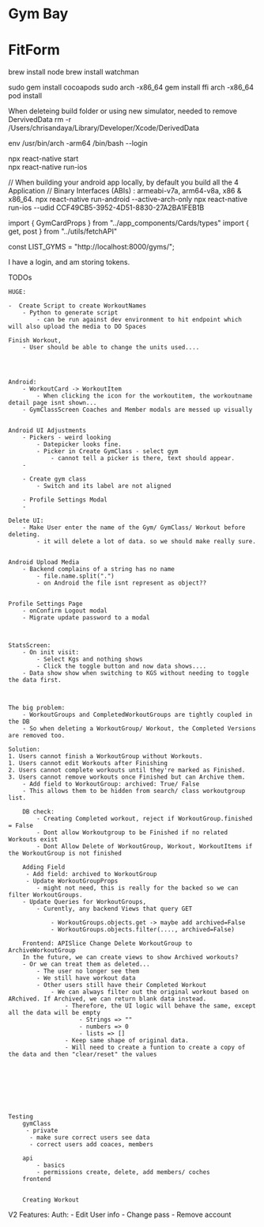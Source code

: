 
# Gym Bay
# FitForm

brew install node
brew install watchman

sudo gem install cocoapods
sudo arch -x86_64 gem install ffi
arch -x86_64 pod install

When deleteing build folder or using new simulator, needed to remove DervivedData
rm -r /Users/chrisandaya/Library/Developer/Xcode/DerivedData     

env /usr/bin/arch -arm64 /bin/bash --login

npx react-native start     
npx react-native run-ios

// When building your android app locally, by default you build all the 4 Application 
//    Binary Interfaces (ABIs) : armeabi-v7a, arm64-v8a, x86 & x86_64.
npx react-native run-android --active-arch-only
npx react-native run-ios --udid CCF49CB5-3952-4D51-8830-27A2BA1FEB1B

import { GymCardProps } from "../app_components/Cards/types"
import { get, post } from "../utils/fetchAPI"

const LIST_GYMS = "http://localhost:8000/gyms/";

I have a login, and am storing tokens.

TODOs

    HUGE:  

    -  Create Script to create WorkoutNames
        - Python to generate script
            - can be run against dev environment to hit endpoint which will also upload the media to DO Spaces

    Finish Workout,
        - User should be able to change the units used....




    Android:
        - WorkoutCard -> WorkoutItem
            - When clicking the icon for the workoutitem, the workoutname detail page isnt shown...
        - GymClassScreen Coaches and Member modals are messed up visually


    Android UI Adjustments
        - Pickers - weird looking
            - Datepicker looks fine.
            - Picker in Create GymClass - select gym
                - cannot tell a picker is there, text should appear.
        - 

        - Create gym class
            - Switch and its label are not aligned

        - Profile Settings Modal
        - 

    Delete UI:
        - Make User enter the name of the Gym/ GymClass/ Workout before deleting.
            - it will delete a lot of data. so we should make really sure.
    

    Android Upload Media
        - Backend complains of a string has no name
            - file.name.split(".")
            - on Android the file isnt represent as object??

    
    Profile Settings Page
        - onConfirm Logout modal
        - Migrate update password to a modal



    StatsScreen:
        - On init visit:
            - Select Kgs and nothing shows
            - Click the toggle button and now data shows....
        - Data show show when switching to KGS without needing to toggle the data first.



    The big problem:
        - WorkoutGroups and CompletedWorkoutGroups are tightly coupled in the DB
        - So when deleting a WorkoutGroup/ Workout, the Completed Versions are removed too.            

    Solution:
    1. Users cannot finish a WorkoutGroup without Workouts.
    1. Users cannot edit Workouts after Finishing
    2. Users cannot complete workouts until they're marked as Finished.
    3. Users cannot remove workouts once Finished but can Archive them. 
        - Add field to WorkoutGroup: archived: True/ False
        - This allows them to be hidden from search/ class workoutgroup list.

        DB check:
            - Creating Completed workout, reject if WorkoutGroup.finished = False
            - Dont allow Workoutgroup to be Finished if no related Workouts exist
            - Dont Allow Delete of WorkoutGroup, Workout, WorkoutItems if the WorkoutGroup is not finished
        
        Adding Field
         - Add field: archived to WorkoutGroup
         - Update WorkoutGroupProps
            - might not need, this is really for the backed so we can filter WorkoutGroups.
        - Update Queries for WorkoutGroups,
            - Curently, any backend Views that query GET 
                
                - WorkoutGroups.objects.get -> maybe add archived=False
                - WorkoutGroups.objects.filter(...., archived=False) 
        
        Frontend: APISlice Change Delete WorkoutGroup to ArchiveWorkoutGroup
        In the future, we can create views to show Archived workouts?
        - Or we can treat them as deleted...
            - The user no longer see them
            - We still have workout data
            - Other users still have their Completed Workout
                - We can always filter out the original workout based on ARchived. If Archived, we can return blank data instead.
                    - Therefore, the UI logic will behave the same, except all the data will be empty
                        - Strings => ""
                        - numbers => 0
                        - lists => []
                    - Keep same shape of original data.
                    - Will need to create a funtion to create a copy of the data and then "clear/reset" the values 

                

         
         



    Testing
        gymClass
         - private
          - make sure correct users see data
          - correct users add coaces, members

        api
            - basics
            - permissions create, delete, add members/ coches 
        frontend


        Creating Workout
           
V2 Features:
    Auth:
        - Edit User info
        - Change pass
        - Remove account       
            
 